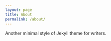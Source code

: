 ```yaml
---
layout: page
title: About
permalink: /about/
---
```


Another minimal style of Jekyll theme for writers.